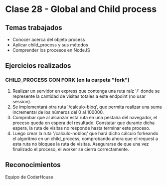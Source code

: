 # Clase 28 - Global and Child process
## Temas trabajados
- Conocer acerca del objeto process
- Aplicar child_process y sus métodos
- Comprender los procesos en NodeJS

## Ejercicios realizados
### CHILD_PROCESS CON FORK (en la carpeta "fork")
1. Realizar un servidor en express que contenga una ruta raíz '/' donde se represente la cantidad de visitas totales a este endpoint (no usar session).
2. Se implementará otra ruta '/calculo-bloq', que permita realizar una suma incremental de los números del 0 al 100000.
3. Comprobar que al alcanzar esta ruta en una pestaña del navegador, el proceso queda en espera del resultado. Constatar que durante dicha espera, la ruta de visitas no responde hasta terminar este proceso.
4. Luego crear la ruta '/calculo-nobloq' que hará dicho cálculo forkeando el algoritmo en un child_process, comprobando ahora que el request a esta ruta no bloquee la ruta de visitas. Asegurarse de que una vez finalizado el proceso, el worker se cierra correctamente.

## Reconocimientos
Equipo de CoderHouse